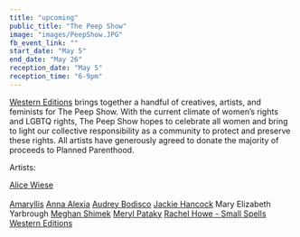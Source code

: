 ```yaml
---
title: "upcoming"
public_title: "The Peep Show"
image: "images/PeepShow.JPG"
fb_event_link: ""
start_date: "May 5"
end_date: "May 26"
reception_date: "May 5"
reception_time: "6-9pm"
---
```

[Western Editions](http://www.westerneditions.com/) brings together a handful of creatives, artists, and feminists for The Peep Show. With the current climate of women’s rights and LGBTQ rights, The Peep Show hopes to celebrate all women and bring to light our collective responsibility as a community to protect and preserve these rights. All artists have generously agreed to donate the majority of proceeds to Planned Parenthood. 

Artists:

[Alice Wiese](https://www.instagram.com/himynameisalicewiese/) <br><br>
[Amaryllis](https://www.instagram.com/wildhomegirl/)
[Anna Alexia](http://www.instagram.com/annaalexia/)
[Audrey Bodisco](http://www.instagram.com/aud_bod)
[Jackie Hancock](http://www.instagram.com/jackiehancockphoto/)
Mary Elizabeth Yarbrough
[Meghan Shimek](http://www.instagram.com/meghanshimek/)
[Meryl Pataky](http://www.instagram.com/merylpataky/)
[Rachel Howe - Small Spells](http://www.instagram.com/smallspells/)
[Western Editions](http://www.instagram.com/westerneditions/)


